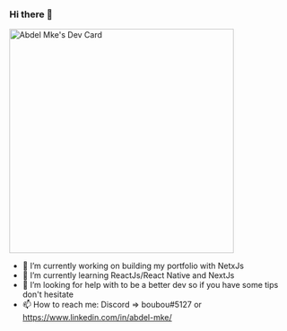 ### Hi there 👋

<a href="https://app.daily.dev/boubou94"><img src="https://api.daily.dev/devcards/96dfe92517a54a8cbe526a16459efd7e.png?r=8ah" width="400" alt="Abdel Mke's Dev Card"/></a>

- 🔭 I’m currently working on building my portfolio with NetxJs
- 🌱 I’m currently learning  ReactJs/React Native and NextJs
- 🤔 I’m looking for help with to be a better dev so if you have some tips don't hesitate
- 📫 How to reach me: Discord => boubou#5127 or https://www.linkedin.com/in/abdel-mke/

